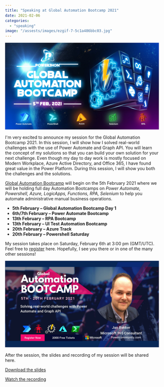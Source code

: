 ```yaml
---
title: "Speaking at Global Automation Bootcamp 2021"
date: 2021-02-06
categories: 
  - "speaking"
image: "/assests/images/ezgif-7-5c1a486bbc03.jpg"
---
```


![Global Automation Bootcamp 2021 Conference](/assets/images/Global-Automation-Bootcamp-2021-Conference.jpg)

I'm very excited to announce my session for the Global Automation Bootcamp 2021. In this session, I will show how I solved real-world challenges with the use of Power Automate and Graph API. You will learn the concept of my solutions so that you can build your own solution for your next challenge. Even though my day to day work is mostly focused on Modern Workplace, Azure Active Directory, and Office 365, I have found great value in the Power Platform. During this session, I will show you both the challenges and the solutions.

[Global Automation Bootcamp](https://events.powercommunity.com/global-automation-bootcamp-2021/) will begin on the 5th February 2021 where we will be holding full day Automation Bootcamps on _Power Automate, Powershell, Azure, LogicApps, Functions, RPA, Selenium_ to help you automate administrative manual business operations.

- **5th February – Global Automation Bootcamp Day 1**
- **6th/7th February – Power Automate Bootcamp**
- **13th February – RPA Bootcamp**
- **13th February – UI Test Automation Bootcamp**
- **20th February – Azure Track**
- **20th February – Powershell Saturday**

My session takes place on Saturday, February 6th at 3:00 pm (GMT/UTC). Feel free to [register](https://forms.office.com/Pages/ResponsePage.aspx?id=K4qBCoJYQk-gTyaB0iLkGcU6NiUbTK5Fq_XUDkZkLxtUMlhHSFMzOVRMUEo3S0kwMkJGTkpRN0FBVyQlQCN0PWcu) here. Hopefully, I see you there or in one of the many other sessions!

![](/assets/images/solving-real-world-challenges-with-power-automate-and-graph-api1611786575.jpg)

After the session, the slides and recording of my session will be shared here.

[Download the slides](https://github.com/BakkerJan/Decks/blob/main/Solving%20real%20world%20challenges%20with%20Power%20Automate%20and%20Graph%20API.pdf)

[Watch the recording](https://www.youtube.com/watch?v=dpSb_CfsJ8Q)
